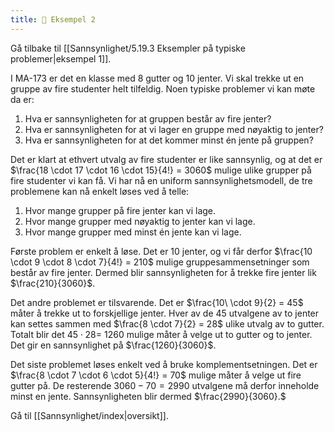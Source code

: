 ```yaml
---
title: 📄 Eksempel 2
---
```

Gå tilbake til [[Sannsynlighet/5.19.3 Eksempler på typiske problemer|eksempel 1]].


I MA-173 er det en klasse med 8 gutter og 10 jenter. Vi skal trekke ut en gruppe av fire studenter helt tilfeldig. Noen typiske problemer vi kan møte da er:

1.  Hva er sannsynligheten for at gruppen består av fire jenter?
2.  Hva er sannsynligheten for at vi lager en gruppe med nøyaktig to jenter?
3.  Hva er sannsynligheten for at det kommer minst én jente på gruppen?

Det er klart at ethvert utvalg av fire studenter er like sannsynlig, og at det er $\frac{18 \cdot 17 \cdot 16 \cdot 15}{4!} = 3060$ mulige ulike grupper på fire studenter vi kan få. Vi har nå en uniform sannsynlighetsmodell, de tre problemene kan nå enkelt løses ved å telle: 

1.  Hvor mange grupper på fire jenter kan vi lage.
2.  Hvor mange grupper med nøyaktig to jenter kan vi lage.
3.  Hvor mange grupper med minst én jente kan vi lage.

Første problem er enkelt å løse. Det er 10 jenter, og vi får derfor $\frac{10 \cdot 9 \cdot 8 \cdot 7}{4!} = 210$ mulige gruppesammensetninger som består av fire jenter. Dermed blir sannsynligheten for å trekke fire jenter lik $\frac{210}{3060}$. 

Det andre problemet er tilsvarende. Det er $\frac{10\  \cdot 9}{2} = 45$ måter å trekke ut to forskjellige jenter. Hver av de 45 utvalgene av to jenter kan settes sammen med $\frac{8 \cdot 7}{2} = 28$ ulike utvalg av to gutter. Totalt blir det $45 \cdot 28 = \ 1260$ mulige måter å velge ut to gutter og to jenter. Det gir en sannsynlighet på $\frac{1260}{3060}$.

Det siste problemet løses enkelt ved å bruke komplementsetningen. Det er $\frac{8 \cdot 7 \cdot 6 \cdot 5}{4!} = 70$ mulige måter å velge ut fire gutter på. De resterende $3060 - 70 = 2990$ utvalgene må derfor  inneholde minst en jente. Sannsynligheten blir dermed $\frac{2990}{3060}.$


Gå til [[Sannsynlighet/index|oversikt]].